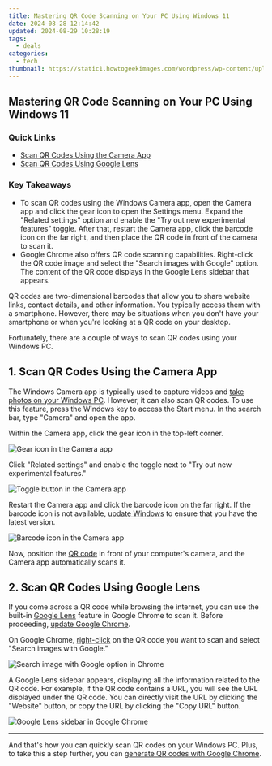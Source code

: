 ```yaml
---
title: Mastering QR Code Scanning on Your PC Using Windows 11
date: 2024-08-28 12:14:42
updated: 2024-08-29 10:28:19
tags:
  - deals
categories:
  - tech
thumbnail: https://static1.howtogeekimages.com/wordpress/wp-content/uploads/2023/04/HTG-QR-code-hero.png
---
```


## Mastering QR Code Scanning on Your PC Using Windows 11

### Quick Links

* [Scan QR Codes Using the Camera App](https://article-tips.techidaily.com/new-ringtone-riches-where-to-acquire-vintage-melodies-online-for-2024/)
* [Scan QR Codes Using Google Lens](https://facebook-video-content.techidaily.com/updated-demystifying-facebooks-blue-image-symbol-for-2024/)

### Key Takeaways

* To scan QR codes using the Windows Camera app, open the Camera app and click the gear icon to open the Settings menu. Expand the "Related settings" option and enable the "Try out new experimental features" toggle. After that, restart the Camera app, click the barcode icon on the far right, and then place the QR code in front of the camera to scan it.
* Google Chrome also offers QR code scanning capabilities. Right-click the QR code image and select the "Search images with Google" option. The content of the QR code displays in the Google Lens sidebar that appears.

 QR codes are two-dimensional barcodes that allow you to share website links, contact details, and other information. You typically access them with a smartphone. However, there may be situations when you don't have your smartphone or when you're looking at a QR code on your desktop.

 Fortunately, there are a couple of ways to scan QR codes using your Windows PC.

##  1\. Scan QR Codes Using the Camera App

 The Windows Camera app is typically used to capture videos and [take photos on your Windows PC](https://facebook-video-footage.techidaily.com/what-everyone-needs-to-know-about-asmr-videos-for-2024/). However, it can also scan QR codes. To use this feature, press the Windows key to access the Start menu. In the search bar, type "Camera" and open the app.

 Within the Camera app, click the gear icon in the top-left corner.

![Gear icon in the Camera app](https://static1.howtogeekimages.com/wordpress/wp-content/uploads/2023/11/gear-icon.jpg) 

 Click "Related settings" and enable the toggle next to "Try out new experimental features."

![Toggle button in the Camera app](https://static1.howtogeekimages.com/wordpress/wp-content/uploads/2023/11/toggle-button.jpg) 

 Restart the Camera app and click the barcode icon on the far right. If the barcode icon is not available, [update Windows](https://howto.techidaily.com/fix-unfortunately-settings-has-stopped-on-realme-v30-quickly-drfone-by-drfone-fix-android-problems-fix-android-problems/) to ensure that you have the latest version.

![Barcode icon in the Camera app](https://static1.howtogeekimages.com/wordpress/wp-content/uploads/2023/11/barcode-icon.jpg) 

 Now, position the [QR code](https://android-unlock.techidaily.com/how-to-change-lava-yuva-3-lock-screen-password-by-drfone-android/) in front of your computer's camera, and the Camera app automatically scans it.

##  2\. Scan QR Codes Using Google Lens

 If you come across a QR code while browsing the internet, you can use the built-in [Google Lens](https://howto.techidaily.com/8-workable-fixes-to-the-sim-not-provisioned-mm2-error-on-oneplus-ace-2-pro-drfone-by-drfone-fix-android-problems-fix-android-problems/) feature in Google Chrome to scan it. Before proceeding, [update Google Chrome](https://fox-boxes.techidaily.com/best-tiktok-video-editing-tips/).

 On Google Chrome, [right-click](https://desktop-recording.techidaily.com/updated-the-art-of-recording-fun-6-techniques-to-document-minecraft-for-2024/) on the QR code you want to scan and select "Search images with Google."

![Search image with Google option in Chrome](https://static1.howtogeekimages.com/wordpress/wp-content/uploads/2023/11/search-image-with-google-option.jpg) 

 A Google Lens sidebar appears, displaying all the information related to the QR code. For example, if the QR code contains a URL, you will see the URL displayed under the QR code. You can directly visit the URL by clicking the "Website" button, or copy the URL by clicking the "Copy URL" button.

![Google Lens sidebar in Google Chrome](https://static1.howtogeekimages.com/wordpress/wp-content/uploads/2023/11/google-lens-sidebar.jpg) 

---

 And that's how you can quickly scan QR codes on your Windows PC. Plus, to take this a step further, you can [generate QR codes with Google Chrome](https://discord-videos.techidaily.com/new-the-art-of-engaging-responding-in-discord-conversations/).

<ins class="adsbygoogle"
     style="display:block"
     data-ad-format="autorelaxed"
     data-ad-client="ca-pub-7571918770474297"
     data-ad-slot="1223367746"></ins>



<ins class="adsbygoogle"
     style="display:block"
     data-ad-client="ca-pub-7571918770474297"
     data-ad-slot="8358498916"
     data-ad-format="auto"
     data-full-width-responsive="true"></ins>
